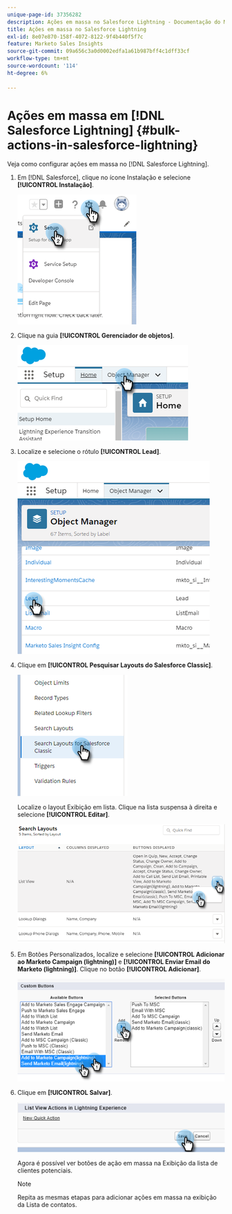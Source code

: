 ```yaml
---
unique-page-id: 37356282
description: Ações em massa no Salesforce Lightning - Documentação do Marketo - Documentação do produto
title: Ações em massa no Salesforce Lightning
exl-id: 8e07e870-158f-4072-8122-9f4b440f5f7c
feature: Marketo Sales Insights
source-git-commit: 09a656c3a0d0002edfa1a61b987bff4c1dff33cf
workflow-type: tm+mt
source-wordcount: '114'
ht-degree: 6%

---
```


# Ações em massa em [!DNL Salesforce Lightning] {#bulk-actions-in-salesforce-lightning}

Veja como configurar ações em massa no [!DNL Salesforce Lightning].

1. Em [!DNL Salesforce], clique no ícone Instalação e selecione **[!UICONTROL Instalação]**.

   ![](assets/bulk-actions-in-salesforce-lightning-1.png)

1. Clique na guia **[!UICONTROL Gerenciador de objetos]**.

   ![](assets/bulk-actions-in-salesforce-lightning-2.png)

1. Localize e selecione o rótulo **[!UICONTROL Lead]**.

   ![](assets/bulk-actions-in-salesforce-lightning-3.png)

1. Clique em **[!UICONTROL Pesquisar Layouts do Salesforce Classic]**.

   ![](assets/bulk-actions-in-salesforce-lightning-4.png)

   Localize o layout Exibição em lista. Clique na lista suspensa à direita e selecione **[!UICONTROL Editar]**.

   ![](assets/bulk-actions-in-salesforce-lightning-5.png)

1. Em Botões Personalizados, localize e selecione **[!UICONTROL Adicionar ao Marketo Campaign (lightning)]** e **[!UICONTROL Enviar Email do Marketo (lightning)]**. Clique no botão **[!UICONTROL Adicionar]**.

   ![](assets/bulk-actions-in-salesforce-lightning-6.png)

1. Clique em **[!UICONTROL Salvar]**.

   ![](assets/bulk-actions-in-salesforce-lightning-7.png)

   Agora é possível ver botões de ação em massa na Exibição da lista de clientes potenciais.

   >[!NOTE]
   >
   >Repita as mesmas etapas para adicionar ações em massa na exibição da Lista de contatos.
